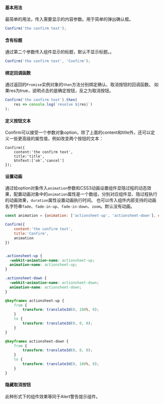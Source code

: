 #### 基本用法
最简单的用法，传入需要显示的内容参数。用于简单的弹出确认框。

```JavaScript
Confirm('the confirm text');
```

#### 含有标题

通过第二个参数传入组件显示的标题，默认不显示标题。。

```JavaScript
Confirm('the confirm text', 'Confirm');
```

#### 绑定回调函数

通过返回的`Promise`实例对象的`then`方法分别绑定确认、取消按钮的回调函数。
如果res为true，说明点击的是确定按钮，反之为取消按钮。

```JavaScript
Confirm('the confirm text').then(
    res => console.log(`resolve ${res}`)
);
```

#### 定义按钮文本
Confirm可以接受一个参数对象option，除了上面的content和title外，还可以定义一些更高级的属性值，例如改变两个按钮的文本：

```
Confirm({
    content:'the confirm text',
    title:'title',
    btnText:['ok','cancel']
});
```

#### 设置动画

通过给option对象传入`animation`参数和CSS3动画设置组件显隐过程的动态效果，配置动画对象中的`animation`属性是一个数组，分别对应组件显、隐过程执行的动画效果，`duration`属性设置动画执行时间。
也可以传入组件内部支持的动画名字符串`fade`、`fade-in-up`、`fade-in-down`、`zoom`。默认没有动画。

```JavaScript
const animation = {animation: ['actionsheet-up', 'actionsheet-down'], duration: 200};

Confirm({
    content:'the confirm text',
    title:'Confirm',
    animation
})
```

```css

.actionsheet-up {
  -webkit-animation-name: actionsheet-up;
  animation-name: actionsheet-up;
}

.actionsheet-down {
  -webkit-animation-name: actionsheet-down;
  animation-name: actionsheet-down;
}

@keyframes actionsheet-up {
    from {
        transform: translate3d(0, 100%, 0);
    }
    to {
        transform: translate3d(0, 0, 0);
    }
}

@keyframes actionsheet-down {
    from {
        transform: translate3d(0, 0, 0);
    }
    to {
        transform: translate3d(0, 100%, 0);
    }
}
```

#### 隐藏取消按钮
此种形式下的组件效果等同于Alert警告提示组件。